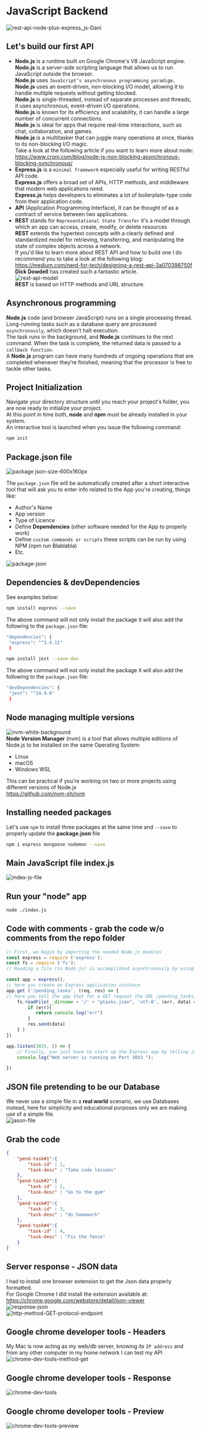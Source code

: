 # JavaScript Backend
![rest-api-node-plus-express_js-Dani](https://github.com/danielurra/node-first-api/assets/51704179/36235412-fc5a-48b6-83b9-e1acb697033f)<br>
## Let's build our first API
* **Node.js** is a runtime built on Google Chrome's V8 JavaScript engine.<br>
  **Node.js** is a server-side scripting language that allows us to run JavaScript outside the browser.<br>
  **Node.js** uses `JavaScript’s asynchronous programming paradigm.`<br>
  **Node.js** uses an event-driven, non-blocking I/O model, allowing it to handle multiple requests without getting blocked.<br>
  **Node.js** is single-threaded, instead of separate processes and threads, it uses asynchronous, event-driven I/O operations.<br>
  **Node.js** is known for its efficiency and scalability, it can handle a large number of concurrent connections.<br>
  **Node.js** is ideal for apps that require real-time interactions, such as chat, collaboration, and games.<br>
  **Node.js** is a multitasker that can juggle many operations at once, thanks to its non-blocking I/O magic.<br>
  Take a look at the following article if you want to learn more about node:<br>
  https://www.cronj.com/blog/node-js-non-blocking-asynchronous-blocking-synchronous/
* **Express.js** is a `minimal framework` especially useful for writing RESTful API code.<br>
  **Express.js** offers a broad set of APIs, HTTP methods, and middleware that modern web applications need.<br>
  **Express.js** helps developers to eliminates a lot of boilerplate-type code from their application code.<br>
* **API** (Application Programming Interface), It can be thought of as a contract of service between two applications.<br>
* **REST** stands for `Representational State Transfer` it's a model through which an app can access, create, modify, or delete resources<br>
  **REST** extends the hypertext concepts with a clearly defined and standardized model for retrieving, transferring, and manipulating the state of complex objects across a network.<br>
If you'd like to learn more about REST API and how to build one I do recommend you to take a look at the following blog:
https://medium.com/nerd-for-tech/designing-a-rest-api-3a070398750f<br>
**Dick Dowdell** has created such a fantastic article.<br>
![rest-api-model](https://github.com/danielurra/node-first-api/assets/51704179/5bd63cf9-26ac-4170-983e-ed52a6a70111)<br>
**REST** is based on HTTP methods and URL structure.
## Asynchronous programming
**Node.js** code (and browser JavaScript) runs on a single processing thread.<br>
Long-running tasks such as a database query are processed `asynchronously`, which doesn’t halt execution.<br>
The task runs in the background, and **Node.js** continues to the next command. When the task is complete, the returned data is passed to a `callback function`.<br> 
A **Node.js** program can have many hundreds of ongoing operations that are completed whenever they’re finished, meaning that the processor is free to tackle other tasks.<br>

## Project Initialization
Navigate your directory structure until you reach your project's folder, you are now ready to initialize your project.<br>
At this point in time both, **node** and **npm** must be already installed in your system.<br>
An interactive tool is launched when you issue the following command:<br>
```bash
npm init
```
## Package.json file
![package json-size-600x160px](https://github.com/danielurra/node-first-api/assets/51704179/411c2f4c-c482-49af-8f2f-c0a5c15fa4f0)<br>


The `package.json` file will be automatically created after a short interactive tool that will ask you to enter info related to the App you're creating, things like:<br>
* Author's Name
* App version
* Type of Licence
* Define **Dependencies** (other software needed for the App to properly work)
* Define `custom commands or scripts` these scripts can be run by using NPM (npm run Blablabla)
* Etc.
  
![package-json](https://github.com/danielurra/node-first-api/assets/51704179/ddabbd88-3ad6-4653-86c1-9a1fb5c520ef)<br>
## Dependencies & devDependencies
See examples below:<br>
```bash
npm install express --save
```
The above command will not only install the package it will also add the following to the `package.json` file:<br>
```bash
"dependencies": {
 "express": "^3.4.11"
 }
 ```
```bash
npm install jest --save-dev
```
The above command will not only install the package it will also add the following to the `package.json` file:<br>
```bash
"devDependencies": {
 "jest": "^24.9.0"
 }
```
## Node managing multiple versions
![nvm-white-background](https://github.com/danielurra/node-first-api/assets/51704179/256955e8-1745-4014-8914-5fba85f123b8)<br>
**Node Version Manager** (nvm) is a tool that allows multiple editions of Node.js to be installed on the same Operating System:
* Linux
* macOS
* Windows WSL

This can be practical if you’re working on two or more projects using different versions of Node.js<br>
https://github.com/nvm-sh/nvm
## Installing needed packages
Let's use `npm` to install three packages at the same time and `--save` to properly update the **package.json** file<br>
```bash
npm i express mongoose nodemon --save
```
## Main JavaScript file index.js
![index-js-file](https://github.com/danielurra/node-first-api/assets/51704179/0bc372fa-937b-4f37-9740-aa4e85d2e993)<br>
## Run your "node" app
```bash
node ./index.js
```
## Code with comments - grab the code w/o comments from the repo folder
```javascript
// First, we begin by importing the needed Node.js modules
const express = require ('express');
const fs = require ('fs');
// Reading a file (in Node.js) is accomplished asynchronously by using the file system (fs) module

const app = express();
// here you create an Express application instance
app.get ('/pending_tasks', (req, res) => {
// here you tell the app that for a GET request the URL /pending_tasks, execute the given function.
    fs.readFile(__dirname + '/' + "ptasks.json", 'utf-8', (err, data) => {
        if (err){
           return console.log("err")
        }
        res.send(data)
    } )
})

app.listen(3033, () => {
    // Finally, you just have to start up the Express app by telling it what port to listen on.
    console.log("Web server is running on Port 3033 ");

})
```
## JSON file pretending to be our Database
We never use a simple file in a **real world** scenario, we use Databases instead, here for simplicity and educational purposes only we are making use of a simple file.<br>
![jason-file](https://github.com/danielurra/node-first-api/assets/51704179/78778941-db6d-4833-b917-af68a0dd844f)<br>
## Grab the code
```json
{
    "pend-task#1":{
        "task-id" : 1,
        "task-desc" : "Take code lessons"
    },
    "pend-task#2":{
        "task-id" : 2,
        "task-desc" : "Go to the gym"
    },
    "pend-task#3":{
        "task-id" : 3,
        "task-desc" : "do homework"
    },
    "pend-task#4":{
        "task-id" : 4,
        "task-desc" : "Fix the fence"
    }
}

```
## Server response - JSON data
I had to install one browser extension to get the Json data properly formatted.<br>
For Google Chrome I did install the extension available at:<br>
https://chrome.google.com/webstore/detail/json-viewer<br>
![response-json](https://github.com/danielurra/node-first-api/assets/51704179/140e2620-d957-434c-a328-ab67c91e14ae)<br>
![http-method-GET-protocol-endpoint](https://github.com/danielurra/node-first-api/assets/51704179/15ee5b13-48e0-420d-bafc-55679f97897b)<br>

## Google chrome developer tools - Headers
My Mac is now acting as my web/db server, knowing its `IP address` and from any other computer in my home network I can test my API<br>
![chrome-dev-tools-method-get](https://github.com/danielurra/node-first-api/assets/51704179/de9a4a6e-c231-469d-b116-be10ba5030ca)<br>
## Google chrome developer tools - Response
![chrome-dev-tools](https://github.com/danielurra/node-first-api/assets/51704179/058659af-7649-462a-a583-58fad2dd49a1)<br>
## Google chrome developer tools - Preview
![chrome-dev-tools-preview](https://github.com/danielurra/node-first-api/assets/51704179/57f84472-08b6-477d-a37d-a0181719df88)<br>




